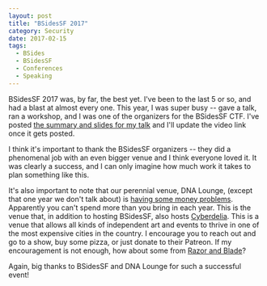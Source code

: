 ```yaml
---
layout: post
title: "BSidesSF 2017"
category: Security
date: 2017-02-15
tags:
  - BSides
  - BSidesSF
  - Conferences
  - Speaking
---
```


BSidesSF 2017 was, by far, the best yet.  I've been to the last 5 or so, and had
a blast at almost every one.  This year, I was super busy -- gave a talk, ran a
workshop, and I was one of the organizers for the BSidesSF CTF.  I've posted
[the summary and slides for my talk](projects/assessing_embedded_devices)
and I'll update the video link once it gets posted.

I think it's important to thank the BSidesSF organizers -- they did a phenomenal
job with an even bigger venue and I think everyone loved it.  It was clearly a
success, and I can only imagine how much work it takes to plan something like
this.

It's also important to note that our perennial venue, DNA Lounge, (except that
one year we don't talk about) is [having some money
problems](https://www.dnalounge.com/backstage/log/2016/12/19.html).
Apparently you can't spend more than you bring in each year.  This is the venue
that, in addition to hosting BSidesSF, also hosts
[Cyberdelia](https://www.dnalounge.com/calendar/2017/02-14.html).  This is a
venue that allows all kinds of independent art and events to thrive in one of
the most expensive cities in the country.  I encourage you to reach out and go
to a show, buy some pizza, or just donate to their Patreon.  If my encouragement
is not enough, how about some from [Razor and
Blade](https://www.youtube.com/watch?v=vTZUv6NT3b4)?

Again, big thanks to BSidesSF and DNA Lounge for such a successful event!
